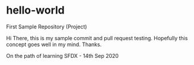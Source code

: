 # hello-world
First Sample Repository (Project)

Hi There, this is my sample commit and pull request testing. Hopefully this concept goes well in my mind. 
Thanks. 

On the path of learning SFDX - 14th Sep 2020
